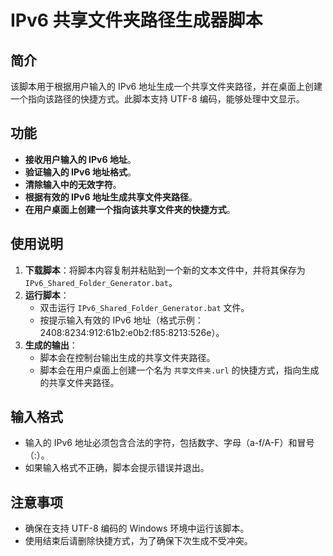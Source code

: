 # IPv6 共享文件夹路径生成器脚本

## 简介

该脚本用于根据用户输入的 IPv6 地址生成一个共享文件夹路径，并在桌面上创建一个指向该路径的快捷方式。此脚本支持 UTF-8 编码，能够处理中文显示。

## 功能

- **接收用户输入的 IPv6 地址**。
- **验证输入的 IPv6 地址格式**。
- **清除输入中的无效字符**。
- **根据有效的 IPv6 地址生成共享文件夹路径**。
- **在用户桌面上创建一个指向该共享文件夹的快捷方式**。

## 使用说明

1. **下载脚本**：将脚本内容复制并粘贴到一个新的文本文件中，并将其保存为 `IPv6_Shared_Folder_Generator.bat`。
2. **运行脚本**：
   - 双击运行 `IPv6_Shared_Folder_Generator.bat` 文件。
   - 按提示输入有效的 IPv6 地址（格式示例：2408:8234:912:61b2:e0b2:f85:8213:526e）。
3. **生成的输出**：
   - 脚本会在控制台输出生成的共享文件夹路径。
   - 脚本会在用户桌面上创建一个名为 `共享文件夹.url` 的快捷方式，指向生成的共享文件夹路径。

## 输入格式

- 输入的 IPv6 地址必须包含合法的字符，包括数字、字母（a-f/A-F）和冒号（:）。
- 如果输入格式不正确，脚本会提示错误并退出。

## 注意事项

- 确保在支持 UTF-8 编码的 Windows 环境中运行该脚本。
- 使用结束后请删除快捷方式，为了确保下次生成不受冲突。
